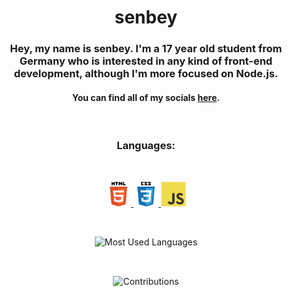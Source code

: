 <h1 align="center">senbey</h1>

<h3 align="center">
  Hey, my name is senbey. I'm a 17 year old student from Germany who is
  interested in any kind of front-end development, although I'm more focused on
  Node.js.
</h3>

<h4 align="center">
  You can find all of my socials <a href="https://senbey.net">here</a>.
</h4>

<br />

<h3 align="center">Languages:</h3>

<br />

<p align="center">
  <a href="https://www.w3.org/html/" target="_blank" rel="noreferrer">
    <img
      src="https://raw.githubusercontent.com/devicons/devicon/master/icons/html5/html5-original-wordmark.svg"
      alt="html5"
      width="40"
      height="40"
    />
  </a>
  <a href="https://www.w3schools.com/css/" target="_blank">
    <img
      src="https://raw.githubusercontent.com/devicons/devicon/master/icons/css3/css3-original-wordmark.svg"
      alt="css3"
      width="40"
      height="40"
    /> </a
  ><a
    href="https://developer.mozilla.org/en-US/docs/Web/JavaScript"
    target="_blank"
  >
    <img
      src="https://raw.githubusercontent.com/devicons/devicon/master/icons/javascript/javascript-original.svg"
      alt="javascript"
      width="40"
      height="40"
    />
  </a>
</p>

<br />

<p align="center">
  <img
    src="https://github-readme-stats.vercel.app/api/top-langs?username=senbeyxd&show_icons=true&locale=en&layout=compact"
    alt="Most Used Languages"
  />
</p>

<br />

<p align="center">
  <img
    align="center"
    src="https://github-readme-streak-stats.herokuapp.com/?user=senbeyxd&"
    alt="Contributions"
  />
</p>
